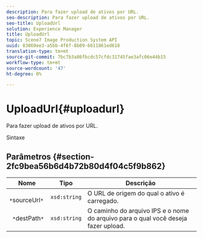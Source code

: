 ```yaml
---
description: Para fazer upload de ativos por URL.
seo-description: Para fazer upload de ativos por URL.
seo-title: UploadUrl
solution: Experience Manager
title: UploadUrl
topic: Scene7 Image Production System API
uuid: 83869ee3-a5bb-4f6f-8b09-6611861ed618
translation-type: tm+mt
source-git-commit: 7bc7b3a86fbcdc57cfdc31745fae3afc06e44b15
workflow-type: tm+mt
source-wordcount: '47'
ht-degree: 0%

---
```



# UploadUrl{#uploadurl}

Para fazer upload de ativos por URL.

Sintaxe

## Parâmetros {#section-2fc9bea56b6d4b72b80d4f04c5f9b862}

| Nome | Tipo | Descrição |
|---|---|---|
| ` *`sourceUrl`*` | `xsd:string` | O URL de origem do qual o ativo é carregado. |
| ` *`destPath`*` | `xsd:string` | O caminho do arquivo IPS e o nome do arquivo para o qual você deseja fazer upload. |

